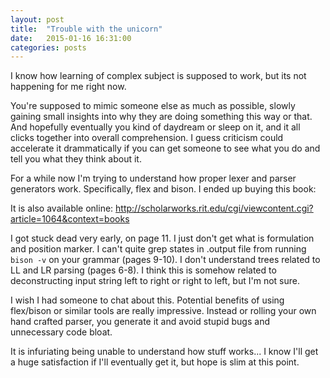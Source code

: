 ```yaml
---
layout: post
title:  "Trouble with the unicorn"
date:   2015-01-16 16:31:00
categories: posts
---
```


I know how learning of complex subject is supposed to work, but its not happening for me right now.

You're supposed to mimic someone else as much as possible, slowly gaining small insights into why
they are doing something this way or that. And hopefully eventually you kind of daydream or sleep
on it, and it all clicks together into overall comprehension. I guess criticism could accelerate it
drammatically if you can get someone to see what you do and tell you what they think about it.

For a while now I'm trying to understand how proper lexer and parser generators work.
Specifically, flex and bison. I ended up buying this book:

[Introduction to Compiler Construction with UNIX]: /img/2015-07-09-trouble-with-the-unicorn.jpg
"Introduction to Compiler Construction with UNIX, Axel T. Schreiner and H. Gerorge Friedman, Jr., 1985"

It is also available online: <http://scholarworks.rit.edu/cgi/viewcontent.cgi?article=1064&context=books>

I got stuck dead very early, on page 11. I just don't get what is formulation and position marker.
I can't quite grep states in .output file from running `bison -v` on your grammar (pages 9-10).
I don't understand trees related to LL and LR parsing (pages 6-8). I think this is somehow related to
deconstructing input string left to right or right to left, but I'm not sure.

I wish I had someone to chat about this. Potential benefits of using flex/bison or similar tools are
really impressive. Instead or rolling your own hand crafted parser, you generate it and avoid stupid bugs
and unnecessary code bloat.

It is infuriating being unable to understand how stuff works... I know I'll get a huge satisfaction if
I'll eventually get it, but hope is slim at this point.
